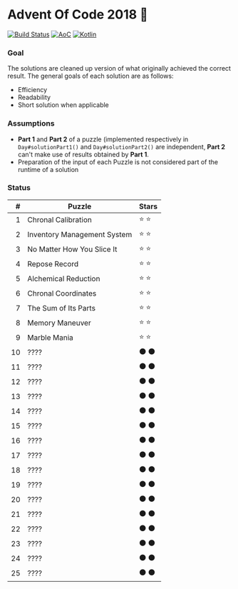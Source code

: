 # Advent Of Code 2018 🎅 
[![Build Status](https://travis-ci.org/tuvior/AdventOfCode2018.svg?branch=master)](https://travis-ci.org/tuvior/AdventOfCode2018) [![AoC](https://img.shields.io/badge/AoC-2018-%230F0F23.svg)](https://adventofcode.com/) [![Kotlin](https://img.shields.io/badge/kotlin-1.3.11-%230095D5.svg?logo=kotlin)](https://kotlinlang.org/)
### Goal

The solutions are cleaned up version of what originally achieved the correct result. 
The general goals of each solution are as follows:
- Efficiency
- Readability
- Short solution when applicable

### Assumptions
- **Part 1** and **Part 2** of a puzzle (implemented respectively in `Day#solutionPart1()` and `Day#solutionPart2()` are independent, **Part 2** can't make use of results obtained by **Part 1**.
- Preparation of the input of each Puzzle is not considered part of the runtime of a solution

### Status

|  # | Puzzle                      | Stars |
|---:|-------------------------------|-------|
|  1 | Chronal Calibration         | ⭐ ⭐ |
|  2 | Inventory Management System | ⭐ ⭐ |
|  3 | No Matter How You Slice It  | ⭐ ⭐ |
|  4 | Repose Record               | ⭐ ⭐ |
|  5 | Alchemical Reduction        | ⭐ ⭐ |
|  6 | Chronal Coordinates         | ⭐ ⭐ |
|  7 | The Sum of Its Parts        | ⭐ ⭐ |
|  8 | Memory Maneuver             | ⭐ ⭐ |
|  9 | Marble Mania                | ⭐ ⭐ |
| 10 | ????                        | ⚫ ⚫ |
| 11 | ????                        | ⚫ ⚫ |
| 12 | ????                        | ⚫ ⚫ |
| 13 | ????                        | ⚫ ⚫ |
| 14 | ????                        | ⚫ ⚫ |
| 15 | ????                        | ⚫ ⚫ |
| 16 | ????                        | ⚫ ⚫ |
| 17 | ????                        | ⚫ ⚫ |
| 18 | ????                        | ⚫ ⚫ |
| 19 | ????                        | ⚫ ⚫ |
| 20 | ????                        | ⚫ ⚫ |
| 21 | ????                        | ⚫ ⚫ |
| 22 | ????                        | ⚫ ⚫ |
| 23 | ????                        | ⚫ ⚫ |
| 24 | ????                        | ⚫ ⚫ |
| 25 | ????                        | ⚫ ⚫ |
